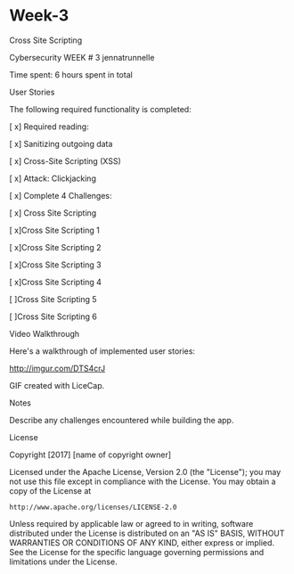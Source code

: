 # Week-3
Cross Site Scripting

Cybersecurity WEEK # 3 jennatrunnelle

Time spent: 6 hours spent in total

User Stories

The following required functionality is completed:

[ x] Required reading:

[ x] Sanitizing outgoing data

[ x] Cross-Site Scripting (XSS)

[ x] Attack: Clickjacking

[ x] Complete 4 Challenges:

[ x] Cross Site Scripting

[ x]Cross Site Scripting 1

[ x]Cross Site Scripting 2

[ x]Cross Site Scripting 3

[ x]Cross Site Scripting 4

[  ]Cross Site Scripting 5

[  ]Cross Site Scripting 6


Video Walkthrough

Here's a walkthrough of implemented user stories:

http://imgur.com/DTS4crJ

GIF created with LiceCap.

Notes

Describe any challenges encountered while building the app.

License

Copyright [2017] [name of copyright owner]

Licensed under the Apache License, Version 2.0 (the "License");
you may not use this file except in compliance with the License.
You may obtain a copy of the License at

    http://www.apache.org/licenses/LICENSE-2.0

Unless required by applicable law or agreed to in writing, software
distributed under the License is distributed on an "AS IS" BASIS,
WITHOUT WARRANTIES OR CONDITIONS OF ANY KIND, either express or implied.
See the License for the specific language governing permissions and
limitations under the License.
